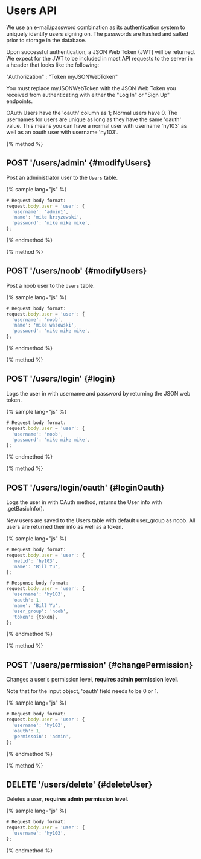 # Users API

We use an e-mail/password combination as its authentication system to uniquely identify users signing on. The passwords are hashed and salted prior to storage in the database.

Upon successful authentication, a JSON Web Token (JWT) will be returned. We expect for the JWT to be included in most API requests to the server in a header that looks like the following:

"Authorization" : "Token myJSONWebToken"

You must replace myJSONWebToken with the JSON Web Token you received from authenticating with either the "Log In" or "Sign Up" endpoints.

OAuth Users have the 'oauth' column as 1; Normal users have 0. The usernames for users are unique as long as they have the same 'oauth' value. This means you can have a normal user with username 'hy103' as well as an oauth user with username 'hy103'.

{% method %}
## POST '/users/admin' {#modifyUsers}

Post an administrator user to the `Users` table.

{% sample lang="js" %}
```js
# Request body format:
request.body.user = 'user': {
  'username': 'admin1',
  'name': 'mike krzyzewski',
  'password': 'mike mike mike',
};
```

{% endmethod %}

{% method %}
## POST '/users/noob' {#modifyUsers}

Post a noob user to the `Users` table.

{% sample lang="js" %}
```js
# Request body format:
request.body.user = 'user': {
  'username': 'noob',
  'name': 'mike wazowski',
  'password': 'mike mike mike',
};
```

{% endmethod %}

{% method %}
## POST '/users/login' {#login}

Logs the user in with username and password by returning the JSON web token.

{% sample lang="js" %}
```js
# Request body format:
request.body.user = 'user': {
  'username': 'noob',
  'password': 'mike mike mike',
};
```

{% endmethod %}

{% method %}
## POST '/users/login/oauth' {#loginOauth}

Logs the user in with OAuth method, returns the User info with .getBasicInfo().

New users are saved to the Users table with default user_group as noob. All users are returned their info as well as a token.

{% sample lang="js" %}
```js
# Request body format:
request.body.user = 'user': {
  'netid': 'hy103',
  'name': 'Bill Yu',
};
```

```js
# Response body format:
request.body.user = 'user': {
  'username': 'hy103',
  'oauth': 1,
  'name': 'Bill Yu',
  'user_group': 'noob',
  'token': {token},
};
```

{% endmethod %}

{% method %}
## POST '/users/permission' {#changePermission}

Changes a user's permission level, **requires admin permission level**.

Note that for the input object, 'oauth' field needs to be 0 or 1.

{% sample lang="js" %}
```js
# Request body format:
request.body.user = 'user': {
  'username': 'hy103',
  'oauth': 1,
  'permissoin': 'admin',
};
```

{% endmethod %}

{% method %}
## DELETE '/users/delete' {#deleteUser}

Deletes a user, **requires admin permission level**.

{% sample lang="js" %}
```js
# Request body format:
request.body.user = 'user': {
  'username': 'hy103',
};
```

{% endmethod %}
